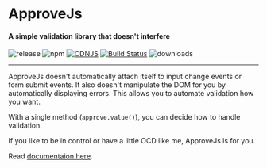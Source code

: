 # ApproveJs

#### A simple validation library that doesn't interfere

![release](https://img.shields.io/github/release/charlgottschalk/approvejs.svg) ![npm](https://img.shields.io/npm/v/approvejs.svg) [![CDNJS](https://img.shields.io/cdnjs/v/approvejs.svg)](https://cdnjs.com/libraries/approvejs) [![Build Status](https://travis-ci.org/CharlGottschalk/approvejs.svg?branch=master)](https://travis-ci.org/CharlGottschalk/approvejs) ![downloads](https://img.shields.io/npm/dt/approvejs.svg)

---

ApproveJs doesn't automatically attach itself to input change events or form submit events. It also doesn't manipulate the DOM for you by automatically displaying errors. This allows you to automate validation how you want.

With a single method (`approve.value()`), you can decide how to handle validation.

If you like to be in control or have a little OCD like me, ApproveJs is for you.

Read [documentaion here](https://charlgottschalk.github.io/approvejs/docs/).